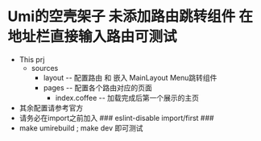 # Umi的空壳架子 未添加路由跳转组件 在地址栏直接输入路由可测试
* This prj
  * sources
    * layout -- 配置路由 和 嵌入 MainLayout Menu跳转组件
    * pages -- 配置各个路由对应的页面
      * index.coffee -- 加载完成后第一个展示的主页
* 其余配置请参考官方
* 请务必在import之前加入 ### eslint-disable import/first ###
* make umirebuild ; make dev 即可测试